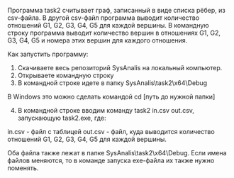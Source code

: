 Программа task2 считывает граф, записанный в виде списка рёбер, из csv-файла.
В другой csv-файл программа выводит количество отношений G1, G2, G3, G4, G5 для каждой вершины.
В командную строку программа выводит количество вершин в отношениях G1, G2, G3, G4, G5 и номера этих вершин для каждого отношения.

Как запустить программу:

1. Скачиваете весь репозиторий SysAnalis на локальный компьютер.
2. Открываете командную строку
3. В командной строке идете в папку SysAnalis\task2\x64\Debug

В Windows это можно сделать командой cd [путь до нужной папки]

4. В командной строке вводим команду task2 in.csv out.csv, запускающую task2.exe, где:

in.csv - файл с таблицей
out.csv - файл, куда выводится количество отношений G1, G2, G3, G4, G5 для каждой вершины.

Оба файла также лежат в папке SysAnalis\task2\x64\Debug. Если имена файлов меняются, то в команде запуска exe-файла их также нужно поменять.
